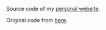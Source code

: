 Source code of my <a href="https://mstephania.github.io/jekyll_ghpages/#about"> personal website</a>.

Original code from <a href="https://github.com/dcassol/dcassol.github.io"> here</a>.

